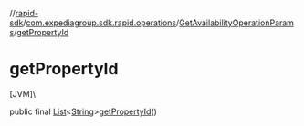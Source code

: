 //[rapid-sdk](../../../index.md)/[com.expediagroup.sdk.rapid.operations](../index.md)/[GetAvailabilityOperationParams](index.md)/[getPropertyId](get-property-id.md)

# getPropertyId

[JVM]\

public final [List](https://docs.oracle.com/javase/8/docs/api/java/util/List.html)&lt;[String](https://docs.oracle.com/javase/8/docs/api/java/lang/String.html)&gt;[getPropertyId](get-property-id.md)()
